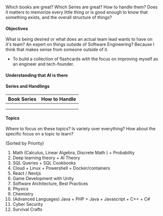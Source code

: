 
Which books are great? Which Series are great? How to handle them? Does it matters to memorize every little thing or is good enough to know that something exists, and the overall structure of things?


#### Objectives

What is being desired or what does an actual team lead wants to have on it's team? An expert on things outside of Software Engineering? Because I think that makes sense from someone outside of it. 

- To build a collection of flashcards with the focus on improving myself as an engineer and tech-founder.


#### Understanding that AI is there



#### Series and Handlings



| Book Series | How to Handle |
| ----------- | ------------- |
|             |               |
|             |               |
|             |               |



#### Topics

Where to focus on these topics? Is variety over everything? How about the specific focus on a topic to learn?

(Sorted by Priority)

1. Math (Calculus, Linear Algebra, Discrete Math ) + Probability 
2. Deep learning theory + AI Theory
3. SQL Queries + SQL Cookbooks
4. Cloud + Linux + Powershell + Docker/containers
5. React / Nextjs
6. Game Development with Unity
7. Software Architecture, Best Practices
8. Physics
9. Chemistry
10. (Advanced Languages) Java + PHP + Java + Javascript + C++ + C# 
11. Cyber Security
12. Survival Crafts

